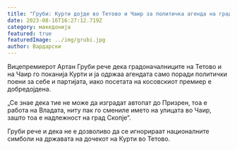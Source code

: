 ```yaml
---
title: "Груби: Курти дојде во Тетово и Чаир за политичка агенда на градоначалниците"
date: 2023-08-16T16:27:12.719Z
category: македонија
featured: true
featuredImage: ../img/grubi.jpg
author: Вардарски
---
```

<!--StartFragment-->

Вицепремиерот Артан Груби рече дека градоначалниците на Тетово и на Чаир го поканија Курти и ја одржаа агендата само поради политички поени за себе и партијата, иако посетата на косовскиот премиер е добредојдена.

„Се знае дека тие не може да изградат автопат до Призрен, тоа е работа на Владата, ниту пак го смениле името на улицата во Чаир, зашто тоа е надлежност на град Скопје“.

Груби рече и дека не е дозволиво да се игнорираат националните симболи на државата на дочекот на Курти во Тетово.

<!--EndFragment-->